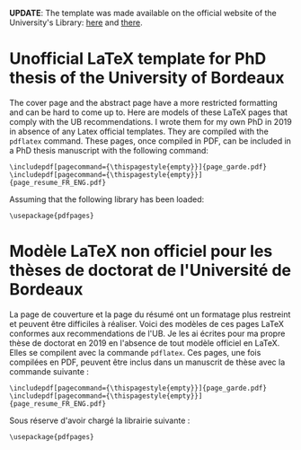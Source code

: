 **UPDATE**: The template was made available on the official website of the University's Library: [here](http://bibliotheques.u-bordeaux.fr/Soutien-a-la-recherche/Theses-et-memoires-numeriques/These-de-doctorat/Rediger-sa-these-de-doctorat) and [there](https://bibliotheques.u-bordeaux.fr/Soutien-a-la-recherche/Theses-et-memoires-numeriques/These-de-doctorat/Deposer-sa-these-de-doctorat).

# Unofficial LaTeX template for PhD thesis of the University of Bordeaux

The cover page and the abstract page have a more restricted formatting and can be hard to come up to.
Here are models of these LaTeX pages that comply with the UB recommendations. I wrote them for my own PhD in 2019 in absence of any Latex official templates.
They are compiled with the `pdflatex` command.
These pages, once compiled in PDF, can be included in a PhD thesis manuscript with the following command:
```{latex}
\includepdf[pagecommand={\thispagestyle{empty}}]{page_garde.pdf}
\includepdf[pagecommand={\thispagestyle{empty}}]{page_resume_FR_ENG.pdf}
```

Assuming that the following library has been loaded:
```{latex}
\usepackage{pdfpages}
```


# Modèle LaTeX non officiel pour les thèses de doctorat de l'Université de Bordeaux

La page de couverture et la page du résumé ont un formatage plus restreint et peuvent être difficiles à réaliser. Voici des modèles de ces pages LaTeX conformes aux recommendations de l'UB.  Je les ai écrites pour ma propre thèse de doctorat en 2019 en l'absence de tout modèle officiel en LaTeX.
Elles se compilent avec la commande `pdflatex`.
Ces pages, une fois compilées en PDF, peuvent être inclus dans un manuscrit de thèse avec la commande suivante :

```{latex}
\includepdf[pagecommand={\thispagestyle{empty}}]{page_garde.pdf}
\includepdf[pagecommand={\thispagestyle{empty}}]{page_resume_FR_ENG.pdf}
```

Sous réserve d'avoir chargé la librairie suivante :
```{latex}
\usepackage{pdfpages}
```
